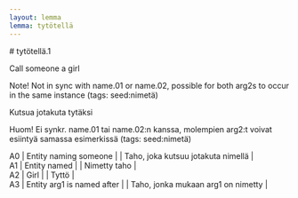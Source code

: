 ```yaml
---
layout: lemma
lemma: tytötellä
---
```


<div class="sense">
# <span class="sensename">tytötellä.1</span>

<span class="description">Call someone a girl</span>

Note! Not in sync with name.01 or name.02, possible for both arg2s to occur in the same instance (tags: seed:nimetä)

<span class="description">Kutsua jotakuta tytäksi</span>

Huom! Ei synkr. name.01 tai name.02:n kanssa, molempien arg2:t voivat esiintyä samassa esimerkissä (tags: seed:nimetä)

A0 | Entity naming someone |   | Taho, joka kutsuu jotakuta nimellä |  
A1 | Entity named |   | Nimetty taho |  
A2 | Girl |   | Tyttö |  
A3 | Entity arg1 is named after |   | Taho, jonka mukaan arg1 on nimetty |  

</div>

